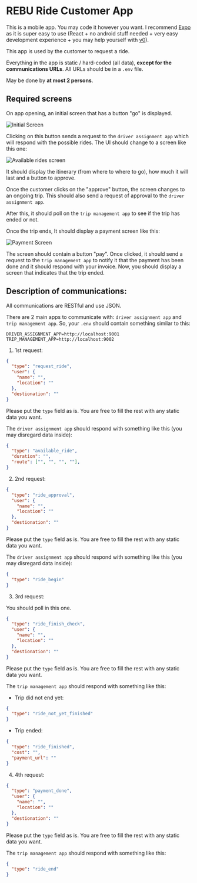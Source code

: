 # REBU Ride Customer App

This is a mobile app. You may code it however you want. I recommend [Expo](https://expo.dev/) as it is super easy to use (React + no android stuff needed + very easy development experience + you may help yourself with [v0](https://v0.dev/)).

This app is used by the customer to request a ride.

Everything in the app is static / hard-coded (all data), **except for the communications URLs**. All URLs should be in a `.env` file.

May be done by **at most 2 persons**.

## Required screens

On app opening, an initial screen that has a button "go" is displayed.

![Initial Screen](../docs/customer_app_initial_screen.png)

Clicking on this button sends a request to the `driver assignment app` which will respond with the possible rides.
The UI should change to a screen like this one:

![Available rides screen](../docs/customer_app_choose_trip.png)

It should display the itinerary (from where to where to go), how much it will last and a button to approve.

Once the customer clicks on the "approve" button, the screen changes to an ongoing trip. This should also send a request of approval to the `driver assignment app`.

After this, it should poll on the `trip management app` to see if the trip has ended or not.

Once the trip ends, It should display a payment screen like this:

![Payment Screen](../docs/customer_app_payment.png)

The screen should contain a button "pay". Once clicked, it should send a request to the `trip management app` to notify it that the payment has been done and it should respond with your invoice. Now, you should display a screen that indicates that the trip ended.

## Description of communications:

All communications are RESTful and use JSON.

There are 2 main apps to communicate with: `driver assignment app` and `trip management app`. So, your `.env` should contain something similar to this:

```.env
DRIVER_ASSIGNMENT_APP=http://localhost:9001
TRIP_MANAGEMENT_APP=http://localhost:9002
```

1. 1st request:

```json
{
  "type": "request_ride",
  "user": {
    "name": "",
    "location": ""
  },
  "destionation": ""
}
```

Please put the `type` field as is. You are free to fill the rest with any static data you want.

The `driver assignment app` should respond with something like this (you may disregard data inside):

```json
{
  "type": "available_ride",
  "duration": "",
  "route": ["", "", "", ""],
}
```

2. 2nd request:

```json
{
  "type": "ride_approval",
  "user": {
    "name": "",
    "location": ""
  },
  "destionation": ""
}
```

Please put the `type` field as is. You are free to fill the rest with any static data you want.

The `driver assignment app` should respond with something like this (you may disregard data inside):

```json
{
  "type": "ride_begin"
}
```

3. 3rd request:

You should poll in this one.

```json
{
  "type": "ride_finish_check",
  "user": {
    "name": "",
    "location": ""
  },
  "destionation": ""
}
```

Please put the `type` field as is. You are free to fill the rest with any static data you want.

The `trip management app` should respond with something like this:

- Trip did not end yet:

```json
{
  "type": "ride_not_yet_finished"
}
```

- Trip ended:

```json
{
  "type": "ride_finished",
  "cost": "",
  "payment_url": ""
}
```

4. 4th request:

```json
{
  "type": "payment_done",
  "user": {
    "name": "",
    "location": ""
  },
  "destionation": ""
}
```

Please put the `type` field as is. You are free to fill the rest with any static data you want.

The `trip management app` should respond with something like this:

```json
{
  "type": "ride_end"
}
```
